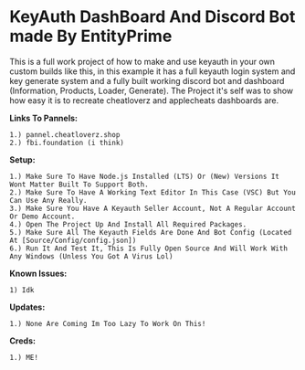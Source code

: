 # KeyAuth DashBoard And Discord Bot made By EntityPrime
This is a full work project of how to make and use keyauth in your own custom builds like this, in this example it has a full keyauth login system and key generate system and a fully built working discord bot and dashboard (Information, Products, Loader, Generate).
The Project it's self was to show how easy it is to recreate cheatloverz and applecheats dashboards are.

**Links To Pannels:**
```
1.) pannel.cheatloverz.shop
2.) fbi.foundation (i think)
```


**Setup:**

```
1.) Make Sure To Have Node.js Installed (LTS) Or (New) Versions It Wont Matter Built To Support Both.
2.) Make Sure To Have A Working Text Editor In This Case (VSC) But You Can Use Any Really.
3.) Make Sure You Have A Keyauth Seller Account, Not A Regular Account Or Demo Account.
4.) Open The Project Up And Install All Required Packages.
5.) Make Sure All The Keyauth Fields Are Done And Bot Config (Located At [Source/Config/config.json])
6.) Run It And Test It, This Is Fully Open Source And Will Work With Any Windows (Unless You Got A Virus Lol)
```


**Known Issues:**
```
1) Idk
```

**Updates:**
```
1.) None Are Coming Im Too Lazy To Work On This!
```

**Creds:**
```
1.) ME!
```
